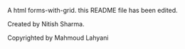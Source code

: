 
A html forms-with-grid. this README file has been edited.

Created by Nitish Sharma.

Copyrighted by Mahmoud Lahyani